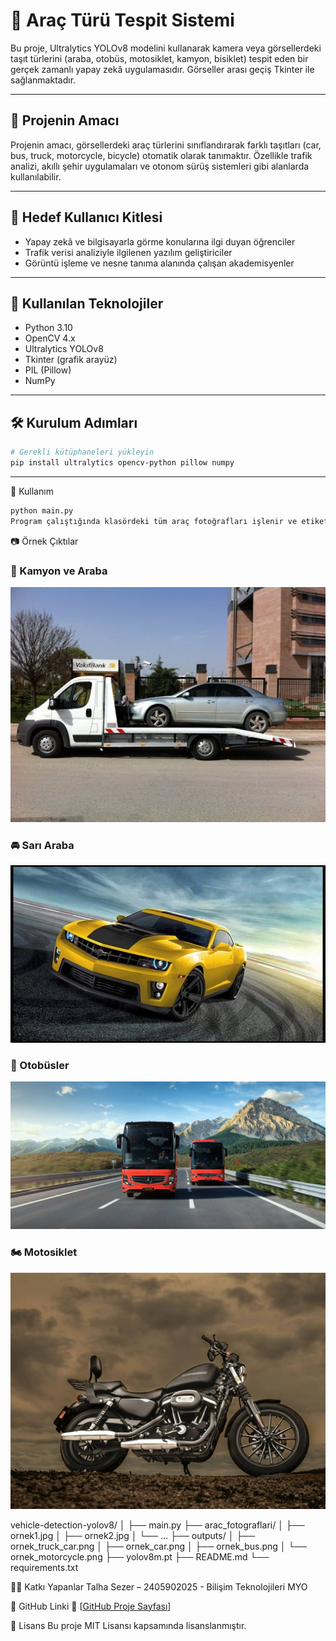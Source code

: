 # 🚗 Araç Türü Tespit Sistemi

Bu proje, Ultralytics YOLOv8 modelini kullanarak kamera veya görsellerdeki taşıt türlerini (araba, otobüs, motosiklet, kamyon, bisiklet) tespit eden bir gerçek zamanlı yapay zekâ uygulamasıdır. Görseller arası geçiş Tkinter ile sağlanmaktadır.

---

## 🎯 Projenin Amacı

Projenin amacı, görsellerdeki araç türlerini sınıflandırarak farklı taşıtları (car, bus, truck, motorcycle, bicycle) otomatik olarak tanımaktır. Özellikle trafik analizi, akıllı şehir uygulamaları ve otonom sürüş sistemleri gibi alanlarda kullanılabilir.

---

## 👥 Hedef Kullanıcı Kitlesi

- Yapay zekâ ve bilgisayarla görme konularına ilgi duyan öğrenciler  
- Trafik verisi analiziyle ilgilenen yazılım geliştiriciler  
- Görüntü işleme ve nesne tanıma alanında çalışan akademisyenler

---

## 🧰 Kullanılan Teknolojiler

- Python 3.10  
- OpenCV 4.x  
- Ultralytics YOLOv8  
- Tkinter (grafik arayüz)  
- PIL (Pillow)  
- NumPy

---

## 🛠️ Kurulum Adımları

```bash
# Gerekli kütüphaneleri yükleyin
pip install ultralytics opencv-python pillow numpy
```
---
🚀 Kullanım

```bash
python main.py
Program çalıştığında klasördeki tüm araç fotoğrafları işlenir ve etiketlenmiş görüntüler, Tkinter arayüzü ile sırayla gösterilir. Kullanıcı ileri ve geri düğmeleri ile geçiş yapabilir.
```
📷 Örnek Çıktılar

### 🚛 Kamyon ve Araba
![Çıktı - Truck & Car](arac_fotograflari/arac.jpg)

### 🚘 Sarı Araba
![Çıktı - Car](arac_fotograflari/arac22.jpg)

### 🚌 Otobüsler
![Çıktı - Bus](arac_fotograflari/mercedesyol-586-copy1920x900px_2025-02-0420250204T123743125.jpg)

### 🏍️ Motosiklet
![Çıktı - Motorcycle](arac_fotograflari/motor.jpg)

vehicle-detection-yolov8/
│
├── main.py
├── arac_fotograflari/
│   ├── ornek1.jpg
│   ├── ornek2.jpg
│   └── ...
├── outputs/
│   ├── ornek_truck_car.png
│   ├── ornek_car.png
│   ├── ornek_bus.png
│   └── ornek_motorcycle.png
├── yolov8m.pt
├── README.md
└── requirements.txt


🧑‍💻 Katkı Yapanlar
Talha Sezer – 2405902025 - Bilişim Teknolojileri MYO

🔗 GitHub Linki
📎 [[GitHub Proje Sayfası](https://github.com/TalhaSezer06/AracTuruTespiti/tree/main)]

📄 Lisans
Bu proje MIT Lisansı kapsamında lisanslanmıştır.
